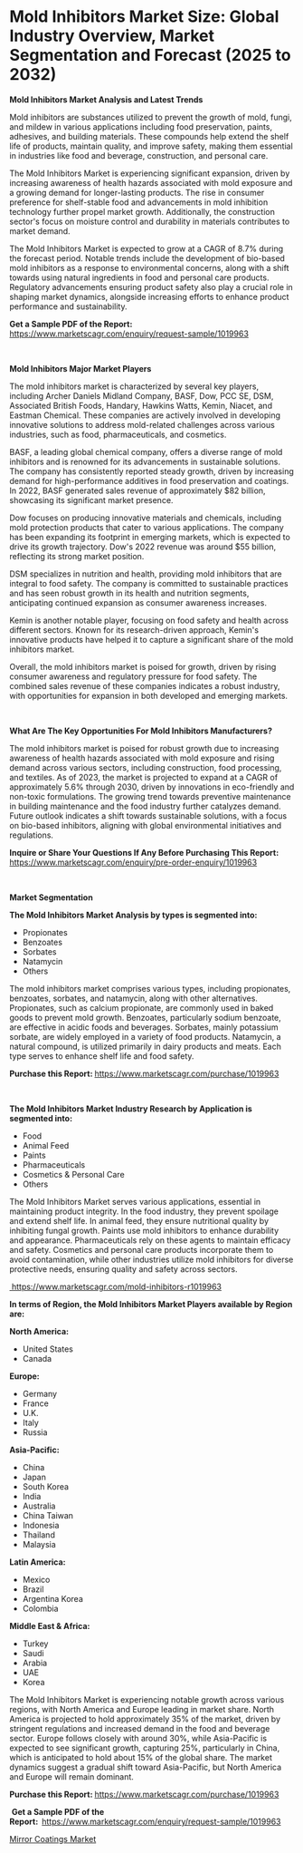 <p><h1>Mold Inhibitors Market Size: Global Industry Overview, Market Segmentation and Forecast (2025 to 2032)</h1></p><p><strong>Mold Inhibitors Market Analysis and Latest Trends</strong></p>
<p><p>Mold inhibitors are substances utilized to prevent the growth of mold, fungi, and mildew in various applications including food preservation, paints, adhesives, and building materials. These compounds help extend the shelf life of products, maintain quality, and improve safety, making them essential in industries like food and beverage, construction, and personal care.</p><p>The Mold Inhibitors Market is experiencing significant expansion, driven by increasing awareness of health hazards associated with mold exposure and a growing demand for longer-lasting products. The rise in consumer preference for shelf-stable food and advancements in mold inhibition technology further propel market growth. Additionally, the construction sector's focus on moisture control and durability in materials contributes to market demand.</p><p>The Mold Inhibitors Market is expected to grow at a CAGR of 8.7% during the forecast period. Notable trends include the development of bio-based mold inhibitors as a response to environmental concerns, along with a shift towards using natural ingredients in food and personal care products. Regulatory advancements ensuring product safety also play a crucial role in shaping market dynamics, alongside increasing efforts to enhance product performance and sustainability.</p></p>
<p><strong>Get a Sample PDF of the Report:&nbsp;</strong> <a href="https://www.marketscagr.com/enquiry/request-sample/1019963?utm_campaign=1999&utm_medium=2&utm_source=Github&utm_content=ia&utm_term=31012025&utm_id=mold-inhibitors">https://www.marketscagr.com/enquiry/request-sample/1019963</a></p>
<p>&nbsp;</p>
<p><strong>Mold Inhibitors Major Market Players</strong></p>
<p><p>The mold inhibitors market is characterized by several key players, including Archer Daniels Midland Company, BASF, Dow, PCC SE, DSM, Associated British Foods, Handary, Hawkins Watts, Kemin, Niacet, and Eastman Chemical. These companies are actively involved in developing innovative solutions to address mold-related challenges across various industries, such as food, pharmaceuticals, and cosmetics.</p><p>BASF, a leading global chemical company, offers a diverse range of mold inhibitors and is renowned for its advancements in sustainable solutions. The company has consistently reported steady growth, driven by increasing demand for high-performance additives in food preservation and coatings. In 2022, BASF generated sales revenue of approximately $82 billion, showcasing its significant market presence.</p><p>Dow focuses on producing innovative materials and chemicals, including mold protection products that cater to various applications. The company has been expanding its footprint in emerging markets, which is expected to drive its growth trajectory. Dow's 2022 revenue was around $55 billion, reflecting its strong market position.</p><p>DSM specializes in nutrition and health, providing mold inhibitors that are integral to food safety. The company is committed to sustainable practices and has seen robust growth in its health and nutrition segments, anticipating continued expansion as consumer awareness increases.</p><p>Kemin is another notable player, focusing on food safety and health across different sectors. Known for its research-driven approach, Kemin's innovative products have helped it to capture a significant share of the mold inhibitors market.</p><p>Overall, the mold inhibitors market is poised for growth, driven by rising consumer awareness and regulatory pressure for food safety. The combined sales revenue of these companies indicates a robust industry, with opportunities for expansion in both developed and emerging markets.</p></p>
<p>&nbsp;</p>
<p><strong>What Are The Key Opportunities For Mold Inhibitors Manufacturers?</strong></p>
<p><p>The mold inhibitors market is poised for robust growth due to increasing awareness of health hazards associated with mold exposure and rising demand across various sectors, including construction, food processing, and textiles. As of 2023, the market is projected to expand at a CAGR of approximately 5.6% through 2030, driven by innovations in eco-friendly and non-toxic formulations. The growing trend towards preventive maintenance in building maintenance and the food industry further catalyzes demand. Future outlook indicates a shift towards sustainable solutions, with a focus on bio-based inhibitors, aligning with global environmental initiatives and regulations.</p></p>
<p><strong>Inquire or Share Your Questions If Any Before Purchasing This Report:</strong> <a href="https://www.marketscagr.com/enquiry/pre-order-enquiry/1019963?utm_campaign=1999&utm_medium=2&utm_source=Github&utm_content=ia&utm_term=31012025&utm_id=mold-inhibitors">https://www.marketscagr.com/enquiry/pre-order-enquiry/1019963</a></p>
<p>&nbsp;</p>
<p><strong>Market Segmentation</strong></p>
<p><strong>The Mold Inhibitors Market Analysis by types is segmented into:</strong></p>
<p><ul><li>Propionates</li><li>Benzoates</li><li>Sorbates</li><li>Natamycin</li><li>Others</li></ul></p>
<p><p>The mold inhibitors market comprises various types, including propionates, benzoates, sorbates, and natamycin, along with other alternatives. Propionates, such as calcium propionate, are commonly used in baked goods to prevent mold growth. Benzoates, particularly sodium benzoate, are effective in acidic foods and beverages. Sorbates, mainly potassium sorbate, are widely employed in a variety of food products. Natamycin, a natural compound, is utilized primarily in dairy products and meats. Each type serves to enhance shelf life and food safety.</p></p>
<p><strong>Purchase this Report:&nbsp;</strong><a href="https://www.marketscagr.com/purchase/1019963?utm_campaign=1999&utm_medium=2&utm_source=Github&utm_content=ia&utm_term=31012025&utm_id=mold-inhibitors">https://www.marketscagr.com/purchase/1019963</a></p>
<p>&nbsp;</p>
<p><strong>The Mold Inhibitors Market Industry Research by Application is segmented into:</strong></p>
<p><ul><li>Food</li><li>Animal Feed</li><li>Paints</li><li>Pharmaceuticals</li><li>Cosmetics & Personal Care</li><li>Others</li></ul></p>
<p><p>The Mold Inhibitors Market serves various applications, essential in maintaining product integrity. In the food industry, they prevent spoilage and extend shelf life. In animal feed, they ensure nutritional quality by inhibiting fungal growth. Paints use mold inhibitors to enhance durability and appearance. Pharmaceuticals rely on these agents to maintain efficacy and safety. Cosmetics and personal care products incorporate them to avoid contamination, while other industries utilize mold inhibitors for diverse protective needs, ensuring quality and safety across sectors.</p></p>
<p><a href="https://www.marketscagr.com/mold-inhibitors-r1019963?utm_campaign=1999&utm_medium=2&utm_source=Github&utm_content=ia&utm_term=31012025&utm_id=mold-inhibitors">&nbsp;https://www.marketscagr.com/mold-inhibitors-r1019963</a></p>
<p><strong>In terms of Region, the Mold Inhibitors Market Players available by Region are:</strong></p>
<p>
    <p> <strong> North America: </strong>
        <ul>
            <li>United States</li>
            <li>Canada</li>
        </ul>
        </p> 
    <p> <strong> Europe: </strong>
        <ul>
            <li>Germany</li>
            <li>France</li>
            <li>U.K.</li>
            <li>Italy</li>
            <li>Russia</li>
        </ul>
        </p> 
    <p> <strong> Asia-Pacific: </strong>
        <ul>
            <li>China</li>
            <li>Japan</li>
            <li>South Korea</li>
            <li>India</li>
            <li>Australia</li>
            <li>China Taiwan</li>
            <li>Indonesia</li>
            <li>Thailand</li>
            <li>Malaysia</li>
        </ul>
        </p> 
    <p> <strong> Latin America: </strong>
        <ul>
            <li>Mexico</li>
            <li>Brazil</li>
            <li>Argentina Korea</li>
            <li>Colombia</li>
        </ul>
        </p> 
    <p> <strong> Middle East & Africa: </strong>
        <ul>
            <li>Turkey</li>
            <li>Saudi</li>
            <li>Arabia</li>
            <li>UAE</li>
            <li>Korea</li>
        </ul>
    </p>
    </p>
<p><p>The Mold Inhibitors Market is experiencing notable growth across various regions, with North America and Europe leading in market share. North America is projected to hold approximately 35% of the market, driven by stringent regulations and increased demand in the food and beverage sector. Europe follows closely with around 30%, while Asia-Pacific is expected to see significant growth, capturing 25%, particularly in China, which is anticipated to hold about 15% of the global share. The market dynamics suggest a gradual shift toward Asia-Pacific, but North America and Europe will remain dominant.</p></p>
<p><strong>Purchase this Report: </strong><a href="https://www.marketscagr.com/purchase/1019963?utm_campaign=1999&utm_medium=2&utm_source=Github&utm_content=ia&utm_term=31012025&utm_id=mold-inhibitors">https://www.marketscagr.com/purchase/1019963</a></p>
<p>&nbsp;<strong>Get a Sample PDF of the Report:&nbsp;&nbsp;</strong><a href="https://www.marketscagr.com/enquiry/request-sample/1019963?utm_campaign=1999&utm_medium=2&utm_source=Github&utm_content=ia&utm_term=31012025&utm_id=mold-inhibitors">https://www.marketscagr.com/enquiry/request-sample/1019963</a></p>
<p><strong></strong></p>
<p><p><a href="https://github.com/tamvrosiya/Market-Research-Report-List-6/blob/main/mirror-coatings-market.md?utm_campaign=1999&utm_medium=2&utm_source=Github&utm_content=ia&utm_term=31012025&utm_id=mold-inhibitors">Mirror Coatings Market</a></p></p>